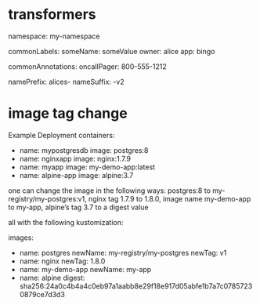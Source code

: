 # transformers

namespace: my-namespace

commonLabels:
  someName: someValue
  owner: alice
  app: bingo

commonAnnotations:
  oncallPager: 800-555-1212

namePrefix: alices-
nameSuffix: -v2



# image tag change

Example Deployment containers:
- name: mypostgresdb
  image: postgres:8
- name: nginxapp
  image: nginx:1.7.9
- name: myapp
  image: my-demo-app:latest
- name: alpine-app
  image: alpine:3.7

one can change the image in the following ways:
postgres:8 to my-registry/my-postgres:v1,
nginx tag 1.7.9 to 1.8.0,
image name my-demo-app to my-app,
alpine’s tag 3.7 to a digest value

all with the following kustomization:

images:
- name: postgres
  newName: my-registry/my-postgres
  newTag: v1
- name: nginx
  newTag: 1.8.0
- name: my-demo-app
  newName: my-app
- name: alpine
  digest: sha256:24a0c4b4a4c0eb97a1aabb8e29f18e917d05abfe1b7a7c07857230879ce7d3d3